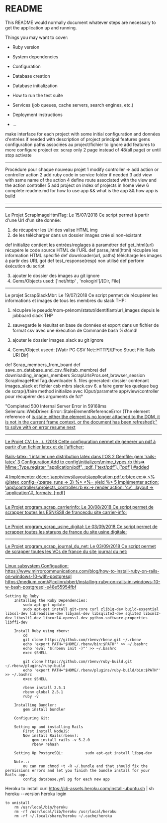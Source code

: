 # README

This README would normally document whatever steps are necessary to get the
application up and running.

Things you may want to cover:

* Ruby version

* System dependencies

* Configuration

* Database creation

* Database initialization

* How to run the test suite

* Services (job queues, cache servers, search engines, etc.)

* Deployment instructions

* ...


make interface for each project
  with some initial configuration and données d'entrées if needed
  with description of project
  principal features gems configuration paths associées au project/fichier to ignore
  add features to more configure project ex: scrap only 2 page instead of 48(all page) or until stop activate
**************************************************************************************
Procédure pour chaque nouveau projet
  1 modify controller => add action or controller action
  2 add ruby code in service folder if needed
  3 add view with same name of the action
  4 define route associated with the view and the action controller
  5 add project on index of projects in home view
  6 complete readme.md for how to use app && what is the app && how app is build
**************************************************************************************



--------------------------------------------------------------------------------------
Le Projet ScrapImageHtmlTag:   Le 15/07/2018
Ce script permet à partir d'une Url d'un site donnée:
1. de récupérer les Url des valise HTML img
2. de les télécharger dans un dossier images crée si non-éxistant

  def initialize              contient les entrées/reglages à paramétrer
  def get_html(url)           récupère le code source HTML de l'URL
  def parse_html(html)        récupère les information HTML spécifié
  def downloader(url, paths)  télécharge les images à partir des URL got
  def test_response(resp)     non utilisé
  def perform                 éxécution du script

3. ajouter le dossier des images au git ignore
4. Gems/Objects used:  ['net/http' , 'nokogiri']/[Dir, File]
-------------------------------------------------------------------------------------
Le projet ScrapSlackMbr: Le 19/07/2018
Ce script permet de récupérer les informations et images de tous les membres du slack THP:
1. récupère le pseudo/nom-prénom/statut/identifiant/url_images depuis le jobboard slack THP
2. sauvegarde le résultat en base de données et export dans un fichier de format csv avec une éxécution de Commande bash %x!cmd!

3. ajouter le dossier images_slack au git ignore
4. Gems/Object useed: [Watir PG CSV Net::HTTP]/[Proc Struct File Rails URI Dir]

  def Scrap_members_from_board
  def save_on_database_and_csv_file(tab_membre)
  def downloading_images_members
                        ScrapUrlsPros.set_browser_session
                        ScrapImageHtmlTag.downloader
5. files generated: dossier contenant images_slack et fichier csb mbrs slack.csv
6. a faire gerer les quelque bug de scrap()/faire method initialize avec IOput/parametre app/view/controller pour récupérer des arguments de fct°

"Completed 500 Internal Server Error in 59168ms
Selenium::WebDriver::Error::StaleElementReferenceError (The element reference of <a class="c-unified_member c-unified_member--large c-unified_member--linked member_preview_link focus-ring" href="/team/U76U5TEVB"> is stale; either the element is no longer attached to the DOM, it is not in the current frame context, or the document has been refreshed):"
to solve with on error resume next

-------------------------------------------------------------------------------------
Le Projet CV:   Le ../../2018
Cette configuration permet de generer un pdf à partir d'un fichier latex et de l'afficher:

Rails-latex:
1 intaller une distribution latex dans l'OS
2 Gemfile: 	gem 'rails-latex'
3 Configuration:Add to config\initializers\mime_types.rb  this=> Mime::Type.register "application/pdf", :pdf, ['text/pdf'], ['pdf']  #added

4 Implémenter décor:	\app\views\layouts\application.pdf.erbtex ex:=> <% @latex_config={:parse_runs => 3} %>
<%= yield %>
5 Implémenter action:	\app\controllers\projects_controller.rb  ex:=> render action: 'cv', :layout => 'application'#, formats: [:pdf]



-------------------------------------------------------------------------------------
Le Projet program_scrap_carrierinfo:   Le 30/08/2018
Ce script permet de scrapper toutes les ESN/SSII de francecdu site carrier-info:


-------------------------------------------------------------------------------------
Le Projet program_scrap_usine_digital:   Le 03/09/2018
Ce script permet de scrapper toutes les starups de france du site usine digitale:


-------------------------------------------------------------------------------------
Le Projet program_scrap_journal_du_net:   Le 03/09/2018
Ce script permet de scrapper toutes les VCs de france du site journal du net:















-------------------------------------------------------------------------------------
Linux subsystem Configuation:			https://www.mirrorcommunications.com/blog/how-to-install-ruby-on-rails-on-windows-10-with-postgresql
					https://medium.com/@colinrubbert/installing-ruby-on-rails-in-windows-10-w-bash-postgresql-e48e55954fbf

	Setting Up Ruby
		Installing the Ruby Dependencies:
			sudo apt-get update
			sudo apt-get install git-core curl zlib1g-dev build-essential libssl-dev libreadline-dev libyaml-dev libsqlite3-dev sqlite3 libxml2-dev libxslt1-dev libcurl4-openssl-dev python-software-properties libffi-dev

		Install Ruby using rbenv:
			cd
			git clone https://github.com/rbenv/rbenv.git ~/.rbenv
			echo 'export PATH="$HOME/.rbenv/bin:$PATH"' >> ~/.bashrc
			echo 'eval "$(rbenv init -)"' >> ~/.bashrc
			exec $SHELL

			git clone https://github.com/rbenv/ruby-build.git ~/.rbenv/plugins/ruby-build
			echo 'export PATH="$HOME/.rbenv/plugins/ruby-build/bin:$PATH"' >> ~/.bashrc
			exec $SHELL

			rbenv install 2.5.1
			rbenv global 2.5.1
			ruby -v

		Installing Bundler:
			gem install bundler

		Configuring Git:

		Setting up and installing Rails
			First install NodeJS:
			Now install Rails(rbenv):
				gem install rails -v 5.2.0
				rbenv rehash

		Setting Up PostgreSQL:			sudo apt-get install libpq-dev

		Note..:
			ou can run chmod +t -R ~/.bundle and that should fix the permissions errors and let you finish the bundle install for your Rails app.
			config database.yml pg for each new app

Heroku
	to install
		curl https://cli-assets.heroku.com/install-ubuntu.sh | sh
		heroku --version
		heroku login

	to unistall
		rm /usr/local/bin/heroku
		rm -rf /usr/local/lib/heroku /usr/local/heroku
		rm -rf ~/.local/share/heroku ~/.cache/heroku
